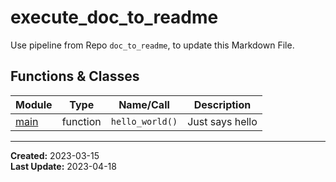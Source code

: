 # execute_doc_to_readme
Use pipeline from Repo `doc_to_readme`, to update this Markdown File.
## Functions & Classes  
| Module | Type | Name/Call | Description |
| --- | --- | --- | --- |
| [main](./execute_doc_to_readme/main.py) | function  | `hello_world()` | Just says hello |

---
**Created:** 2023-03-15  
**Last Update:** 2023-04-18